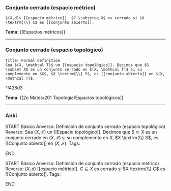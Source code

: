 ### Conjunto cerrado (espacio métrico)

```ad-Formal
$(X,d)$ [[espacio métrico]]. $C \subseteq X$ es cerrado si $X \textrm{\\} C$ es [[conjunto abierto]].
```

**Tema:** [[Espacios métricos]]

---
###  Conjunto cerrado (espacio topológico)

```ad-formal
title: Formal definition
Sea $(X, \mathcal T)$ un [[espacio topológico]]. Decimos que $S \subset X$ es un conjunto cerrado en $(X, \mathcal T)$ si su complemento en $X$, $X \textrm{\\} S$, es [[conjunto abierto]] en $(X, \mathcal T)$.
```

^f428d3

**Tema:** [[2o Mates/201 Topología/Espacios topológicos]]

---
### Anki

START
Básico
Anverso: Definición de conjunto cerrado (espacio topológico)
Reverso: Sea $(X, \mathcal T)$ un [[Espacio topológico]]. Decimos que $S \subset X$ es un conjunto cerrado en $(X, \mathcal T)$ si su complemento en $X$, $X \textrm{\\} S$, es [[Conjunto abierto]] en $(X, \mathcal T)$.
Tags:
<!--ID: 1727083427892-->
END

START
Básico
Anverso: Definición de conjunto cerrado (espacio métrico)
Reverso: $(X,d)$ [[espacio métrico]]. $C \subseteq X$ es cerrado si $X \textrm{\\} C$ es [[Conjunto abierto]].
Tags:
<!--ID: 1727083427894-->
END